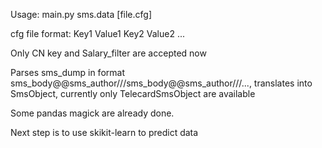 Usage: main.py sms.data [file.cfg]

cfg file format:
Key1 Value1
Key2 Value2
...

Only CN key and Salary_filter are accepted now

Parses sms_dump in format sms_body@@sms_author///sms_body@@sms_author///..., translates into SmsObject, 
currently only TelecardSmsObject are available

Some pandas magick are already done.

Next step is to use skikit-learn to predict data